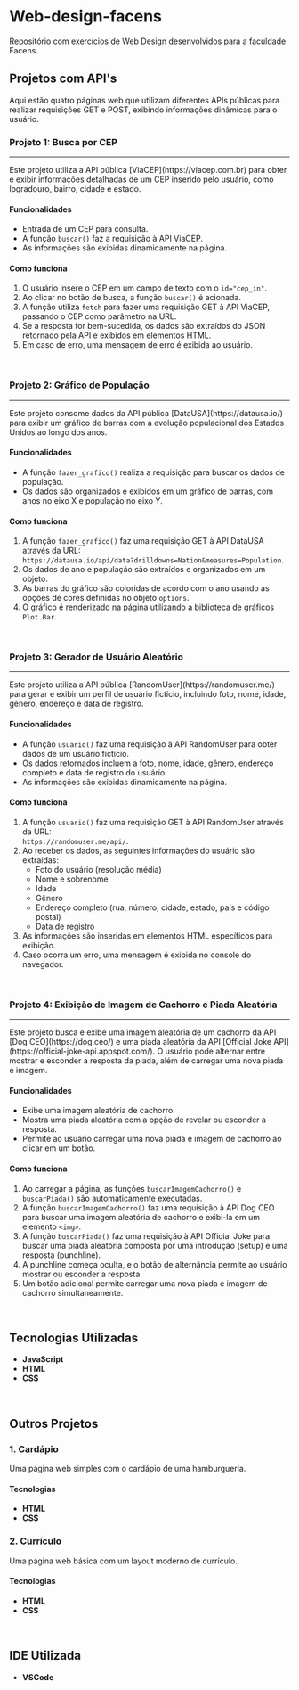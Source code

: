 # Web-design-facens
Repositório com exercícios de Web Design desenvolvidos para a faculdade Facens.

## Projetos com API's
Aqui estão quatro páginas web que utilizam diferentes APIs públicas para realizar requisições GET e POST, exibindo informações dinâmicas para o usuário.

### Projeto 1: Busca por CEP
<hr>
Este projeto utiliza a API pública [ViaCEP](https://viacep.com.br) para obter e exibir informações detalhadas de um CEP inserido pelo usuário, como logradouro, bairro, cidade e estado.

#### Funcionalidades

- Entrada de um CEP para consulta.
- A função `buscar()` faz a requisição à API ViaCEP.
- As informações são exibidas dinamicamente na página.

#### Como funciona

1. O usuário insere o CEP em um campo de texto com o `id="cep_in"`.
2. Ao clicar no botão de busca, a função `buscar()` é acionada.
3. A função utiliza `fetch` para fazer uma requisição GET à API ViaCEP, passando o CEP como parâmetro na URL.
4. Se a resposta for bem-sucedida, os dados são extraídos do JSON retornado pela API e exibidos em elementos HTML.
5. Em caso de erro, uma mensagem de erro é exibida ao usuário.

<br>

### Projeto 2: Gráfico de População 
<hr>
Este projeto consome dados da API pública [DataUSA](https://datausa.io/) para exibir um gráfico de barras com a evolução populacional dos Estados Unidos ao longo dos anos.

#### Funcionalidades

- A função `fazer_grafico()` realiza a requisição para buscar os dados de população.
- Os dados são organizados e exibidos em um gráfico de barras, com anos no eixo X e população no eixo Y.

#### Como funciona

1. A função `fazer_grafico()` faz uma requisição GET à API DataUSA através da URL:  
   `https://datausa.io/api/data?drilldowns=Nation&measures=Population`.
2. Os dados de ano e população são extraídos e organizados em um objeto.
3. As barras do gráfico são coloridas de acordo com o ano usando as opções de cores definidas no objeto `options`.
4. O gráfico é renderizado na página utilizando a biblioteca de gráficos `Plot.Bar`.

<br>

### Projeto 3: Gerador de Usuário Aleatório
<hr>
Este projeto utiliza a API pública [RandomUser](https://randomuser.me/) para gerar e exibir um perfil de usuário fictício, incluindo foto, nome, idade, gênero, endereço e data de registro.

#### Funcionalidades

- A função `usuario()` faz uma requisição à API RandomUser para obter dados de um usuário fictício.
- Os dados retornados incluem a foto, nome, idade, gênero, endereço completo e data de registro do usuário.
- As informações são exibidas dinamicamente na página.

#### Como funciona

1. A função `usuario()` faz uma requisição GET à API RandomUser através da URL:  
   `https://randomuser.me/api/`.
2. Ao receber os dados, as seguintes informações do usuário são extraídas:
   - Foto do usuário (resolução média)
   - Nome e sobrenome
   - Idade
   - Gênero
   - Endereço completo (rua, número, cidade, estado, país e código postal)
   - Data de registro
3. As informações são inseridas em elementos HTML específicos para exibição.
4. Caso ocorra um erro, uma mensagem é exibida no console do navegador.

<br>

### Projeto 4: Exibição de Imagem de Cachorro e Piada Aleatória
<hr>
Este projeto busca e exibe uma imagem aleatória de um cachorro da API [Dog CEO](https://dog.ceo/) e uma piada aleatória da API [Official Joke API](https://official-joke-api.appspot.com/). O usuário pode alternar entre mostrar e esconder a resposta da piada, além de carregar uma nova piada e imagem.

#### Funcionalidades

- Exibe uma imagem aleatória de cachorro.
- Mostra uma piada aleatória com a opção de revelar ou esconder a resposta.
- Permite ao usuário carregar uma nova piada e imagem de cachorro ao clicar em um botão.

#### Como funciona

1. Ao carregar a página, as funções `buscarImagemCachorro()` e `buscarPiada()` são automaticamente executadas.
2. A função `buscarImagemCachorro()` faz uma requisição à API Dog CEO para buscar uma imagem aleatória de cachorro e exibi-la em um elemento `<img>`.
3. A função `buscarPiada()` faz uma requisição à API Official Joke para buscar uma piada aleatória composta por uma introdução (setup) e uma resposta (punchline).
4. A punchline começa oculta, e o botão de alternância permite ao usuário mostrar ou esconder a resposta.
5. Um botão adicional permite carregar uma nova piada e imagem de cachorro simultaneamente.

<br>

## Tecnologias Utilizadas

- **JavaScript**
- **HTML**
- **CSS**

<br>

## Outros Projetos

### 1. Cardápio
Uma página web simples com o cardápio de uma hamburgueria.

#### Tecnologias
- **HTML**
- **CSS**

### 2. Currículo
Uma página web básica com um layout moderno de currículo.

#### Tecnologias
- **HTML**
- **CSS**

<br>

## IDE Utilizada
- **VSCode**
